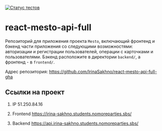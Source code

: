[![Статус тестов](../../actions/workflows/tests.yml/badge.svg)](../../actions/workflows/tests.yml)

# react-mesto-api-full
Репозиторий для приложения проекта `Mesto`, включающий фронтенд и бэкенд части приложения со следующими возможностями: авторизации и регистрации пользователей, операции с карточками и пользователями. Бэкенд расположите в директории `backend/`, а фронтенд - в `frontend/`. 

Адрес репозитория: https://github.com/IrinaSakhno/react-mesto-api-full-gha

## Ссылки на проект

1. IP 51.250.84.16

1. Frontend https://irina-sakhno.students.nomoreparties.sbs/

3. Backend https://api.irina-sakhno.students.nomoreparties.sbs/
